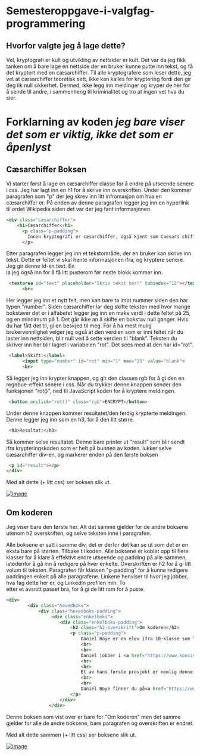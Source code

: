 # Semesteroppgave-i-valgfag-programmering


## Hvorfor valgte jeg å lage dette?

Vel, kryptografi er kult og utvikling av nettsider er kult. Det var da jeg fikk tanken om å bare lage en nettside der en bruker kunne putte inn tekst, og få det kryptert med en cæsarchiffer. Til alle kryptografere som leser dette, jeg vet at cæsarchiffer teoretisk sett, ikke kan kalles for kryptering fordi den gir deg lik null sikkerhet. Dermed, ikke legg inn meldinger og kryper de her for å sende til andre, i sammenheng til kriminalitet og tro at ingen vet hva du sier.


# Forklarning av koden _jeg bare viser det som er viktig, ikke det som er åpenlyst_

## Cæsarchiffer Boksen

Vi starter først å lage en cæsarchiffer classe for å endre på utseende senere i css. Jeg har lagt inn en h1 for å skrive inn overskriften. Under den kommer paragrafen som "p" der jeg skrev inn litt infromasjon om hva en cæsarchiffer er. På enden av denne paragrafen legger jeg inn en hyperlink til ordet Wikipedia siden det var der jeg fant informasjonen. 
```Html
<div class="cæsarchiffer">
    <h1>Cæsarchiffer</h1>
      <p class="p-padding">
        Innen kryptografi er cæsarchiffer, også kjent som Caesars chiffer, skiftchiffer, Cæsars kode og cæsarskift, en av de enkleste og mest kjente krypteringsteknikker. Det er en type substitusjonschiffer der hver bokstav i klarteksten erstattes med en annen bokstav et gitt antall steg lenger ut i alfabetet. <a href="https://no.wikipedia.org/wiki/C%C3%A6sarchiffer" target="_blank">Wikipedia</a>.
      </p>
```
Etter paragrafen legger jeg inn et tekstområde, der en bruker kan skrive inn tekst. Dette er feltet vi skal hente informasjonen ifra, og kryptere senere. Jeg gir denne id-en text. En <br> la jeg også inn for å få litt pusterom før neste blokk kommer inn.   
```Html
 <textarea id="text" placeholder="Skriv tekst her!" tabindex="12"></textarea>
      <br>
```
Her legger jeg inn et nytt felt, men kan bare ta imot nummer siden den har typen "number". Siden cæsarchiffer lar deg skifte teksten med hvor mange bokstaver det er i alfabetet legger jeg inn en maks verdi i dette feltet på 25, og en minnimum på 1. Det går ikke an å skifte en bokstav null ganger. Hvis du har fått det til, gi en beskjed til meg. For å ha mest mulig brukervennlighet velger jeg også at den verdien som er inni feltet når du laster inn nettsiden, blir null ved å sette verdien til "blank". Teksten du skriver inn her blir lagret i variabelen "rot". Det sees med at den har id="rot".
```Html
 <label>Skift:</label>
      <input type="number" id="rot" min="1" max="25" value="blank">
      <br>
```
Så legger jeg inn krypter knappen, og gir den classen rgb for å gi den en regnbue-effekt senere i css. Når du trykker denne knappen sender den funksjonen "rot()", ned til JavaScript koden for å kryptere meldingen.  
```Html
 <button onclick="rot()" class="rgb">ENCRYPT</button>
```
Under denne knappen kommer resultatet/den ferdig krypterte meldingen. Denne legger jeg inn som en h3, for å den litt større.
```Html
 <h3>Resultat:</h3>
```
Så kommer selve resultatet. Denne bare printer ut "result" som blir sendt ifra krypteringskoden som er helt på bunnen av koden. </div> lukker selve cæsarchiffer div-en, og markerer enden på den første boksen 
```Html
 <p id="result"></p>
</div>
```
Med alt dette (+ litt css) ser boksen slik ut. 

[![image](https://www.linkpicture.com/q/Skjermbilde-2022-04-30-200201.png)](https://www.linkpicture.com/view.php?img=LPic626d79a8ad128316846195)

## Om koderen

Jeg viser bare den første her. Alt det samme gjelder for de andre boksene utenom h2 overskriften, og selve teksten inne i paragrafen.

Alle boksene er satt i samme div, det er derfor det kan se ut som det er en eksta bare på starten. Tilbake til koden. Alle boksene er koblet opp til flere klasser for å klare å effektivt endre utseende og padding på alle sammen, istedenfor å gå inn å redigere på hver enkelte. Overskriften er h2 for å gi litt volum til teksten. Paragrafen får klassen "p-padding" for å kunne redigere paddingen enkelt på alle paragrafene. Linkene henviser til hvor jeg jobber, hva fag dette her er, og LinkedIn profilen min. To <br> etter et avsnitt passet bra, for å gi de litt rom for å puste.   

```Html
<div>
        <div class="hovedboks">
            <div class="hovedboks-padding">
                 <div class="enkelboks">
                    <div class="enkelboks-padding">
                        <h2 class="h2-overskrift">Om koderen</h2>
                        <p class="p-padding">
                            Daniel Boye er en elev ifra 10-klasse som liker å tenke fremover. Han engasjerer seg alt for mye i blokkjedeteknologi og utvinning av kryptovaluta. Han er ekstremt engasjert i sikkerhet og personvern, og leser seg opp på nye smarte løsninger til full personvern rundt penger.
                            <br>
                            <br>
                            Daniel jobber i <a href="https://www.konciv.com/" target="_blank">Konicv</a> og driver med cybersikkerhet og softwareutvikling på fritiden. 
                            <br>
                            <br>
                            Et av hans første prosjekt er nemlig denne nettsiden som er en semesteroppgave i valgfaget <a href="https://www.udir.no/lk20/prg01-02/kompetansemaal-og-vurdering/kv304" target="_blank">programmering</a> på ungdomsskolen. 
                            <br>
                            <br>
                            Daniel Boye finner du på<a href="https://www.linkedin.com/in/danielboye/" target="_blank">LinkedIn</a>.
                        </p>
                    </div>
                </div>
```

Denne boksen som vist over er bare for "Om koderen" men det samme gjelder for alle de andre boksene, bare paragrafen og overskriften er endret. 

Med alt dette sammen (+ litt css) ser boksene slik ut.

[![image](https://www.linkpicture.com/q/Skjermbilde-2022-04-30-205526.png)](https://www.linkpicture.com/view.php?img=LPic626d8632266e2917369912)
